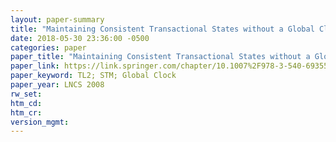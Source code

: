 ```yaml
---
layout: paper-summary
title: "Maintaining Consistent Transactional States without a Global Clock"
date: 2018-05-30 23:36:00 -0500
categories: paper
paper_title: "Maintaining Consistent Transactional States without a Global Clock"
paper_link: https://link.springer.com/chapter/10.1007%2F978-3-540-69355-0_12
paper_keyword: TL2; STM; Global Clock
paper_year: LNCS 2008
rw_set: 
htm_cd: 
htm_cr: 
version_mgmt: 
---
```


